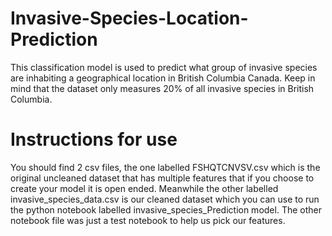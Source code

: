 # Invasive-Species-Location-Prediction
This classification model is used to predict what group of invasive species are inhabiting a geographical location in British Columbia Canada. Keep in mind that the dataset only measures 20% of all invasive species in British Columbia. 

# Instructions for use
You should find 2 csv files, the one labelled FSHQTCNVSV.csv which is the original uncleaned dataset that has multiple features that if you choose to create your model it is open ended. Meanwhile the other labelled invasive_species_data.csv is our cleaned dataset which you can use to run the python notebook labelled invasive_species_Prediction model. The other notebook file was just a test notebook to help us pick our features.
